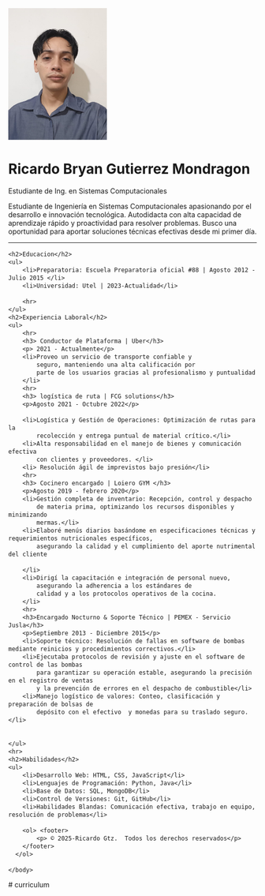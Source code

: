 <!DOCTYPE html>
<html lang="en">
<head>
    <meta charset="UTF-8">
    <meta name="viewport" content="width=device-width, initial-scale=1.0">
    <title>Mi resumen </title>
</head>
<body>
    <img src="perfil 1.jpeg" alt="Foto de perfil" width="200
    " height="">
    <h1>Ricardo Bryan Gutierrez Mondragon</h1>
    <p>Estudiante de Ing. en Sistemas Computacionales</p>
    <p>Estudiante de Ingeniería en Sistemas Computacionales 
        apasionando por el desarrollo e innovación tecnológica. 
        Autodidacta con alta capacidad de aprendizaje rápido y 
        proactividad para resolver problemas. Busco una oportunidad 
        para aportar soluciones técnicas efectivas desde mi primer día.
    <hr></p>

    <h2>Educacion</h2>
    <ul>
        <li>Preparatoria: Escuela Preparatoria oficial #88 | Agosto 2012 - Julio 2015 </li>
        <li>Universidad: Utel | 2023-Actualidad</li>

        <hr>
    </ul>
    <h2>Experiencia Laboral</h2>
    <ul>
        <hr>
        <h3> Conductor de Plataforma | Uber</h3>
        <p> 2021 - Actualmente</p>
        <li>Proveo un servicio de transporte confiable y 
            seguro, manteniendo una alta calificación por 
            parte de los usuarios gracias al profesionalismo y puntualidad
        </li>
        <hr>
        <h3> logística de ruta | FCG solutions</h3>
        <p>Agosto 2021 - Octubre 2022</p>
        
        <li>Logística y Gestión de Operaciones: Optimización de rutas para la 
            recolección y entrega puntual de material crítico.</li>
        <li>Alta responsabilidad en el manejo de bienes y comunicación efectiva 
            con clientes y proveedores. </li>
        <li> Resolución ágil de imprevistos bajo presión</li>
        <hr>
        <h3> Cocinero encargado | Loiero GYM </h3>
        <p>Agosto 2019 - febrero 2020</p>
        <li>Gestión completa de inventario: Recepción, control y despacho 
            de materia prima, optimizando los recursos disponibles y minimizando
            mermas.</li>
        <li>Elaboré menús diarios basándome en especificaciones técnicas y requerimientos nutricionales específicos, 
            asegurando la calidad y el cumplimiento del aporte nutrimental del cliente

        </li>
        <li>Dirigí la capacitación e integración de personal nuevo, 
            asegurando la adherencia a los estándares de 
            calidad y a los protocolos operativos de la cocina.
        </li>
        <hr>
        <h3>Encargado Nocturno & Soporte Técnico | PEMEX - Servicio Jusla</h3>
        <p>Septiembre 2013 - Diciembre 2015</p>
        <li>Soporte técnico: Resolución de fallas en software de bombas mediante reinicios y procedimientos correctivos.</li>
        <li>Ejecutaba protocolos de revisión y ajuste en el software de control de las bombas 
            para garantizar su operación estable, asegurando la precisión en el registro de ventas 
            y la prevención de errores en el despacho de combustible</li>
        <li>Manejo logístico de valores: Conteo, clasificación y preparación de bolsas de 
            depósito con el efectivo  y monedas para su traslado seguro.</li>
         

    </ul>
    <hr>
    <h2>Habilidades</h2>
    <ul>
        <li>Desarrollo Web: HTML, CSS, JavaScript</li>
        <li>Lenguajes de Programación: Python, Java</li>
        <li>Base de Datos: SQL, MongoDB</li>
        <li>Control de Versiones: Git, GitHub</li>
        <li>Habilidades Blandas: Comunicación efectiva, trabajo en equipo, resolución de problemas</li>

        <ol> <footer>  
            <p> © 2025-Ricardo Gtz.  Todos los derechos reservados</p>
        </footer>
      </ol>
       
    </body>



</html># curriculum
